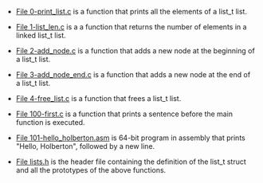 - [File 0-print_list.c](https://github.com/AhmedAbdElFatahMohamed/alx-low_level_programming/blob/main/0x12-singly_linked_lists/0-print_list.c) is a function that prints all the elements of a list_t list.

- [File 1-list_len.c](https://github.com/AhmedAbdElFatahMohamed/alx-low_level_programming/blob/main/0x12-singly_linked_lists/1-list_len.c) is a a function that returns the number of elements in a linked list_t list.

- [File 2-add_node.c](https://github.com/AhmedAbdElFatahMohamed/alx-low_level_programming/blob/main/0x12-singly_linked_lists/2-add_node.c) is a function that adds a new node at the beginning of a list_t list.

- [File 3-add_node_end.c](https://github.com/AhmedAbdElFatahMohamed/alx-low_level_programming/blob/main/0x12-singly_linked_lists/3-add_node_end.c) is a function that adds a new node at the end of a list_t list.

- [File 4-free_list.c](https://github.com/AhmedAbdElFatahMohamed/alx-low_level_programming/blob/main/0x12-singly_linked_lists/4-free_list.c) is a function that frees a list_t list.

- [File 100-first.c](https://github.com/AhmedAbdElFatahMohamed/alx-low_level_programming/blob/main/0x12-singly_linked_lists/100-first.c) is a function that prints a sentence before the main function is executed.

- [File 101-hello_holberton.asm](https://github.com/AhmedAbdElFatahMohamed/alx-low_level_programming/blob/main/0x12-singly_linked_lists/101-hello_holberton.asm)  is 64-bit program in assembly that prints "Hello, Holberton", followed by a new line.

- [File lists.h](https://github.com/AhmedAbdElFatahMohamed/alx-low_level_programming/blob/main/0x12-singly_linked_lists/lists.h) is the header file containing the definition of the list_t struct and all the prototypes of the above functions.
